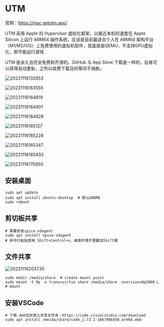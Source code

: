 # UTM

官网：<https://mac.getutm.app/>

UTM 采用 Apple 的 Hypervisor 虚拟化框架，以接近本机的速度在 Apple Silicon 上运行 ARM64 操作系统，应该是目前最适合个人在 ARM64 架构平台（M1/M2/iOS）上免费使用的虚拟机软件，其底层是QEMU，不支持GPU虚拟化，即不能运行游戏

UTM 是永久且完全免费和开源的。GitHub 与 App Store 下载是一样的，后者可以获得自动更新，之所以收费下载目的等同于捐款。

![20221116132653](https://image.zuoright.com/20221116132653.png)

![20221116163555](https://image.zuoright.com/20221116163555.png)

![20221116164819](https://image.zuoright.com/20221116164819.png)

![20221116164901](https://image.zuoright.com/20221116164901.png)

![20221116164928](https://image.zuoright.com/20221116164928.png)

![20221116165127](https://image.zuoright.com/20221116165127.png)

![20221116165228](https://image.zuoright.com/20221116165228.png)

![20221116165347](https://image.zuoright.com/20221116165347.png)

![20221116165433](https://image.zuoright.com/20221116165433.png)

![20221116170950](https://image.zuoright.com/20221116170950.png)

## 安装桌面

```shell
sudo apt update
sudo apt install ubuntu-desktop  # 默认GNOME
sudo reboot
```

## 剪切板共享

```shell
# 需要安装spice-vdagent
sudo apt install spice-vdagent
# 命令行粘贴使用 Shift+Control+v，桌面环境不需要加Shift键
```

## 文件共享

![20221116203730](https://image.zuoright.com/20221116203730.png)

```shell
sudo mkdir /media/share  # create mount point
sudo mount -t 9p -o trans=virtio share /media/share -oversion=9p2000.L  # mount
```

## 安装VSCode

```shell
# 下载.deb包并放入共享文件夹：https://code.visualstudio.com/download
sudo apt install /meida/share/code_1.73.1-1667966450_arm64.deb
```
